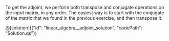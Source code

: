 To get the adjoint, we perform both transpose and conjugate operations on the input matrix, in any order.
The easiest way is to start with the conjugate of the matrix that we found in the previous exercise, and then transpose it.

@[solution]({"id": "linear_algebra__adjoint_solution", "codePath": "Solution.qs"})
